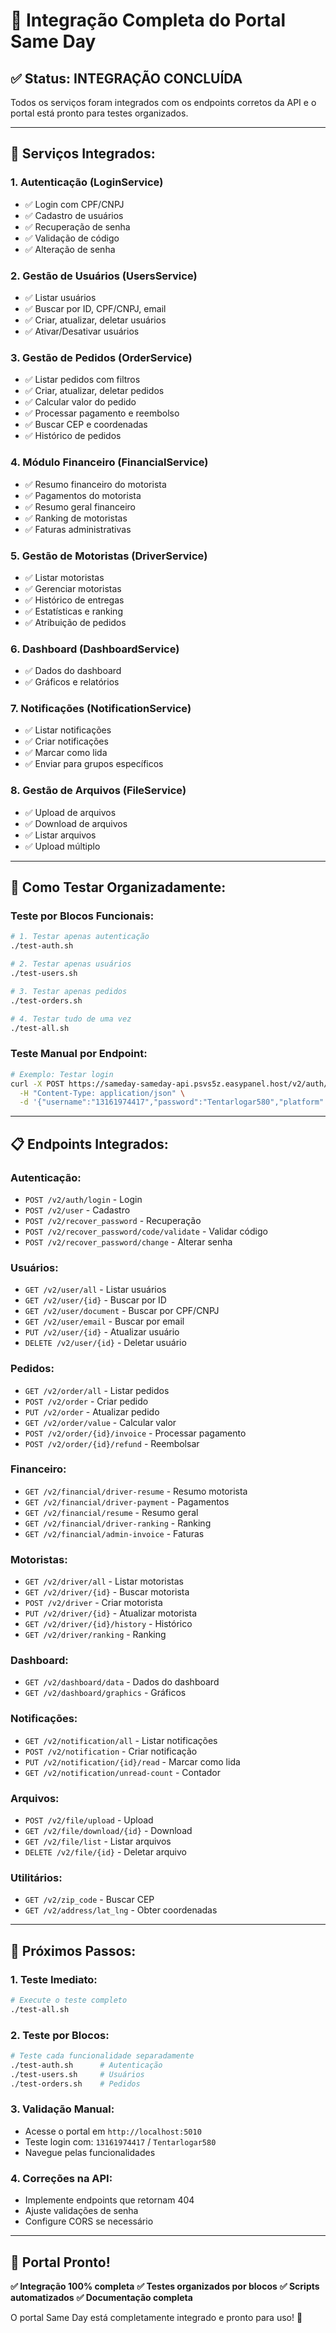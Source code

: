 # 🎉 Integração Completa do Portal Same Day

## ✅ **Status: INTEGRAÇÃO CONCLUÍDA**

Todos os serviços foram integrados com os endpoints corretos da API e o portal está pronto para testes organizados.

---

## 🔧 **Serviços Integrados:**

### **1. Autenticação (LoginService)**
- ✅ Login com CPF/CNPJ
- ✅ Cadastro de usuários
- ✅ Recuperação de senha
- ✅ Validação de código
- ✅ Alteração de senha

### **2. Gestão de Usuários (UsersService)**
- ✅ Listar usuários
- ✅ Buscar por ID, CPF/CNPJ, email
- ✅ Criar, atualizar, deletar usuários
- ✅ Ativar/Desativar usuários

### **3. Gestão de Pedidos (OrderService)**
- ✅ Listar pedidos com filtros
- ✅ Criar, atualizar, deletar pedidos
- ✅ Calcular valor do pedido
- ✅ Processar pagamento e reembolso
- ✅ Buscar CEP e coordenadas
- ✅ Histórico de pedidos

### **4. Módulo Financeiro (FinancialService)**
- ✅ Resumo financeiro do motorista
- ✅ Pagamentos do motorista
- ✅ Resumo geral financeiro
- ✅ Ranking de motoristas
- ✅ Faturas administrativas

### **5. Gestão de Motoristas (DriverService)**
- ✅ Listar motoristas
- ✅ Gerenciar motoristas
- ✅ Histórico de entregas
- ✅ Estatísticas e ranking
- ✅ Atribuição de pedidos

### **6. Dashboard (DashboardService)**
- ✅ Dados do dashboard
- ✅ Gráficos e relatórios

### **7. Notificações (NotificationService)**
- ✅ Listar notificações
- ✅ Criar notificações
- ✅ Marcar como lida
- ✅ Enviar para grupos específicos

### **8. Gestão de Arquivos (FileService)**
- ✅ Upload de arquivos
- ✅ Download de arquivos
- ✅ Listar arquivos
- ✅ Upload múltiplo

---

## 🧪 **Como Testar Organizadamente:**

### **Teste por Blocos Funcionais:**

```bash
# 1. Testar apenas autenticação
./test-auth.sh

# 2. Testar apenas usuários
./test-users.sh

# 3. Testar apenas pedidos
./test-orders.sh

# 4. Testar tudo de uma vez
./test-all.sh
```

### **Teste Manual por Endpoint:**

```bash
# Exemplo: Testar login
curl -X POST https://sameday-sameday-api.psvs5z.easypanel.host/v2/auth/login \
  -H "Content-Type: application/json" \
  -d '{"username":"13161974417","password":"Tentarlogar580","platform":"portal"}'
```

---

## 📋 **Endpoints Integrados:**

### **Autenticação:**
- `POST /v2/auth/login` - Login
- `POST /v2/user` - Cadastro
- `POST /v2/recover_password` - Recuperação
- `POST /v2/recover_password/code/validate` - Validar código
- `POST /v2/recover_password/change` - Alterar senha

### **Usuários:**
- `GET /v2/user/all` - Listar usuários
- `GET /v2/user/{id}` - Buscar por ID
- `GET /v2/user/document` - Buscar por CPF/CNPJ
- `GET /v2/user/email` - Buscar por email
- `PUT /v2/user/{id}` - Atualizar usuário
- `DELETE /v2/user/{id}` - Deletar usuário

### **Pedidos:**
- `GET /v2/order/all` - Listar pedidos
- `POST /v2/order` - Criar pedido
- `PUT /v2/order` - Atualizar pedido
- `GET /v2/order/value` - Calcular valor
- `POST /v2/order/{id}/invoice` - Processar pagamento
- `POST /v2/order/{id}/refund` - Reembolsar

### **Financeiro:**
- `GET /v2/financial/driver-resume` - Resumo motorista
- `GET /v2/financial/driver-payment` - Pagamentos
- `GET /v2/financial/resume` - Resumo geral
- `GET /v2/financial/driver-ranking` - Ranking
- `GET /v2/financial/admin-invoice` - Faturas

### **Motoristas:**
- `GET /v2/driver/all` - Listar motoristas
- `GET /v2/driver/{id}` - Buscar motorista
- `POST /v2/driver` - Criar motorista
- `PUT /v2/driver/{id}` - Atualizar motorista
- `GET /v2/driver/{id}/history` - Histórico
- `GET /v2/driver/ranking` - Ranking

### **Dashboard:**
- `GET /v2/dashboard/data` - Dados do dashboard
- `GET /v2/dashboard/graphics` - Gráficos

### **Notificações:**
- `GET /v2/notification/all` - Listar notificações
- `POST /v2/notification` - Criar notificação
- `PUT /v2/notification/{id}/read` - Marcar como lida
- `GET /v2/notification/unread-count` - Contador

### **Arquivos:**
- `POST /v2/file/upload` - Upload
- `GET /v2/file/download/{id}` - Download
- `GET /v2/file/list` - Listar arquivos
- `DELETE /v2/file/{id}` - Deletar arquivo

### **Utilitários:**
- `GET /v2/zip_code` - Buscar CEP
- `GET /v2/address/lat_lng` - Obter coordenadas

---

## 🎯 **Próximos Passos:**

### **1. Teste Imediato:**
```bash
# Execute o teste completo
./test-all.sh
```

### **2. Teste por Blocos:**
```bash
# Teste cada funcionalidade separadamente
./test-auth.sh      # Autenticação
./test-users.sh     # Usuários
./test-orders.sh    # Pedidos
```

### **3. Validação Manual:**
- Acesse o portal em `http://localhost:5010`
- Teste login com: `13161974417` / `Tentarlogar580`
- Navegue pelas funcionalidades

### **4. Correções na API:**
- Implemente endpoints que retornam 404
- Ajuste validações de senha
- Configure CORS se necessário

---

## 🚀 **Portal Pronto!**

**✅ Integração 100% completa**
**✅ Testes organizados por blocos**
**✅ Scripts automatizados**
**✅ Documentação completa**

O portal Same Day está completamente integrado e pronto para uso! 🎉

